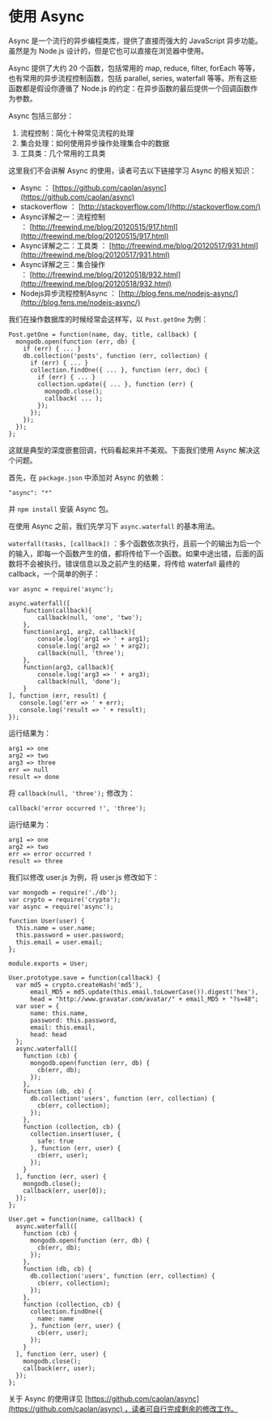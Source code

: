 # 使用 Async

Async 是一个流行的异步编程类库，提供了直接而强大的 JavaScript 异步功能。虽然是为 Node.js 设计的，但是它也可以直接在浏览器中使用。

Async 提供了大约 20 个函数，包括常用的 map, reduce, filter, forEach 等等，也有常用的异步流程控制函数，包括 parallel, series, waterfall 等等。所有这些函数都是假设你遵循了 Node.js 的约定：在异步函数的最后提供一个回调函数作为参数。

Async 包括三部分：

  1. 流程控制：简化十种常见流程的处理
  2. 集合处理：如何使用异步操作处理集合中的数据
  3. 工具类：几个常用的工具类

这里我们不会讲解 Async 的使用，读者可去以下链接学习 Async 的相关知识：

  * Async ： [https://github.com/caolan/async](https://github.com/caolan/async)
  * stackoverflow ： [http://stackoverflow.com/](http://stackoverflow.com/)
  * Async详解之一：流程控制 ： [http://freewind.me/blog/20120515/917.html](http://freewind.me/blog/20120515/917.html)
  * Async详解之二：工具类 ： [http://freewind.me/blog/20120517/931.html](http://freewind.me/blog/20120517/931.html)
  * Async详解之三：集合操作 ： [http://freewind.me/blog/20120518/932.html](http://freewind.me/blog/20120518/932.html)
  * Nodejs异步流程控制Async ： [http://blog.fens.me/nodejs-async/](http://blog.fens.me/nodejs-async/)

我们在操作数据库的时候经常会这样写，以 `Post.getOne` 为例：
    
    Post.getOne = function(name, day, title, callback) { 
      mongodb.open(function (err, db) {
        if (err) { ... }
        db.collection('posts', function (err, collection) {
          if (err) { ... }
          collection.findOne({ ... }, function (err, doc) {
            if (err) { ... }
            collection.update({ ... }, function (err) {
              mongodb.close();
              callback( ... );
            });
          });
        });
      });
    };
    

这就是典型的深度嵌套回调，代码看起来并不美观。下面我们使用 Async 解决这个问题。

首先，在 `package.json` 中添加对 Async 的依赖：
    
    "async": "*"
    

并 `npm install` 安装 Async 包。

在使用 Async 之前，我们先学习下 `async.waterfall` 的基本用法。

`waterfall(tasks, [callback])` ：多个函数依次执行，且前一个的输出为后一个的输入，即每一个函数产生的值，都将传给下一个函数。如果中途出错，后面的函数将不会被执行。错误信息以及之前产生的结果，将传给 waterfall 最终的 callback，一个简单的例子：
    
    var async = require('async');
    
    async.waterfall([
        function(callback){
            callback(null, 'one', 'two');
        },
        function(arg1, arg2, callback){
            console.log('arg1 => ' + arg1);
            console.log('arg2 => ' + arg2);
            callback(null, 'three');
        },
        function(arg3, callback){
            console.log('arg3 => ' + arg3);
            callback(null, 'done');
        }
    ], function (err, result) {
       console.log('err => ' + err);
       console.log('result => ' + result);
    });
    

运行结果为：
    
    arg1 => one
    arg2 => two
    arg3 => three
    err => null
    result => done
    

将 `callback(null, 'three');` 修改为：
    
    callback('error occurred !', 'three');
    

运行结果为：
    
    arg1 => one
    arg2 => two
    err => error occurred !
    result => three
    

我们以修改 user.js 为例，将 user.js 修改如下：
    
    var mongodb = require('./db');
    var crypto = require('crypto');
    var async = require('async');
    
    function User(user) {
      this.name = user.name;
      this.password = user.password;
      this.email = user.email;
    };
    
    module.exports = User;
    
    User.prototype.save = function(callback) {
      var md5 = crypto.createHash('md5'),
          email_MD5 = md5.update(this.email.toLowerCase()).digest('hex'),
          head = "http://www.gravatar.com/avatar/" + email_MD5 + "?s=48";
      var user = {
          name: this.name,
          password: this.password,
          email: this.email,
          head: head
      };
      async.waterfall([
        function (cb) {
          mongodb.open(function (err, db) {
            cb(err, db);
          });
        },
        function (db, cb) {
          db.collection('users', function (err, collection) {
            cb(err, collection);
          });
        },
        function (collection, cb) {
          collection.insert(user, {
            safe: true
          }, function (err, user) {
            cb(err, user);
          });
        }
      ], function (err, user) {
        mongodb.close();
        callback(err, user[0]);
      });
    };
    
    User.get = function(name, callback) {
      async.waterfall([
        function (cb) {
          mongodb.open(function (err, db) {
            cb(err, db);
          });
        },
        function (db, cb) {
          db.collection('users', function (err, collection) {
            cb(err, collection);
          });
        },
        function (collection, cb) {
          collection.findOne({
            name: name
          }, function (err, user) {
            cb(err, user);
          });
        }
      ], function (err, user) {
        mongodb.close();
        callback(err, user);
      });
    };
    

关于 Async 的使用详见 [https://github.com/caolan/async](https://github.com/caolan/async) ，读者可自行完成剩余的修改工作。